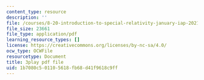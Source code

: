 ```yaml
---
content_type: resource
description: ''
file: /courses/8-20-introduction-to-special-relativity-january-iap-2021/1b7080c501105618fb68d41f9618c9ff_ka99Wu1VlVo.pdf
file_size: 23661
file_type: application/pdf
learning_resource_types: []
license: https://creativecommons.org/licenses/by-nc-sa/4.0/
ocw_type: OCWFile
resourcetype: Document
title: 3play pdf file
uid: 1b7080c5-0110-5618-fb68-d41f9618c9ff
---
```

